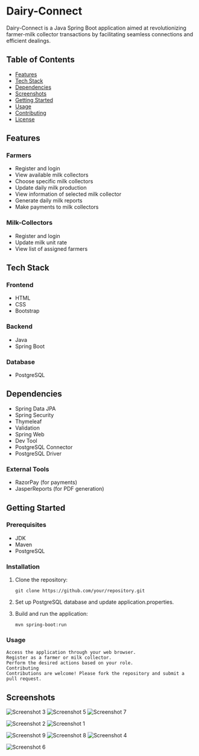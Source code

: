 # Dairy-Connect

Dairy-Connect is a Java Spring Boot application aimed at revolutionizing farmer-milk collector transactions by facilitating seamless connections and efficient dealings.

## Table of Contents

- [Features](#features)
- [Tech Stack](#tech-stack)
- [Dependencies](#dependencies)
- [Screenshots](#screenshots)
- [Getting Started](#getting-started)
- [Usage](#usage)
- [Contributing](#contributing)
- [License](#license)

## Features

### Farmers

- Register and login
- View available milk collectors
- Choose specific milk collectors
- Update daily milk production
- View information of selected milk collector
- Generate daily milk reports
- Make payments to milk collectors

### Milk-Collectors

- Register and login
- Update milk unit rate
- View list of assigned farmers

## Tech Stack

### Frontend

- HTML
- CSS
- Bootstrap

### Backend

- Java
- Spring Boot

### Database

- PostgreSQL

## Dependencies

- Spring Data JPA
- Spring Security
- Thymeleaf
- Validation
- Spring Web
- Dev Tool
- PostgreSQL Connector
- PostgreSQL Driver

### External Tools

- RazorPay (for payments)
- JasperReports (for PDF generation)

## Getting Started

### Prerequisites

- JDK
- Maven
- PostgreSQL

### Installation

1. Clone the repository:
   ```
   git clone https://github.com/your/repository.git
   ```

2. Set up PostgreSQL database and update application.properties.

3. Build and run the application:
    ```
    mvn spring-boot:run
    ```

### Usage
    Access the application through your web browser.
    Register as a farmer or milk collector.
    Perform the desired actions based on your role.
    Contributing
    Contributions are welcome! Please fork the repository and submit a pull request.


## Screenshots
![Screenshot 3](screenshots/three.jpg)
![Screenshot 5](screenshots/five.jpg)
![Screenshot 7](screenshots/seven.jpg)

![Screenshot 2](screenshots/two.jpg)
![Screenshot 1](screenshots/one.jpg)

![Screenshot 9](screenshots/nine.jpg)
![Screenshot 8](screenshots/eight.jpg)
![Screenshot 4](screenshots/four.jpg)

![Screenshot 6](screenshots/six.jpg)



